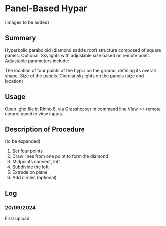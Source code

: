 # Panel-Based Hypar

(images to be added)

## Summary
Hyperbolic paraboloid (diamond saddle roof) structure composed of square panels.
Optional: Skylights with adjustable size based on remote point. 
Adjustable parameters include: 

The location of four points of the hypar on the ground, defining its overall shape.
Size of the panels.
Circular skylights on the panels (size and location)


## Usage
Open .ghx file in Rhino 8, via Grasshopper in command line
View >> remote control panel to view inputs. 

## Description of Procedure
(to be expanded) 
1) Set four points 
2) Draw lines from one point to form the diamond 
3) Midpoints connect, loft
4) Subdivide the loft
5) Extrude on plane 
6) Add circles (optional)


## Log

### 20/09/2024
First upload.

